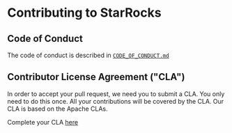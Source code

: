 # Contributing to StarRocks

## Code of Conduct
The code of conduct is described in [`CODE_OF_CONDUCT.md`](CODE_OF_CONDUCT.md)

## Contributor License Agreement ("CLA")

In order to accept your pull request, we need you to submit a CLA. You
only need to do this once. All your contributions will be covered by the CLA.
Our CLA is based on the Apache CLAs.

Complete your CLA [here](https://cla-assistant.io/StarRocks/StarRocks)
